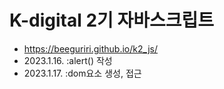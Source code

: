 # K-digital 2기 자바스크립트
+ https://beeguriri.github.io/k2_js/
+ 2023.1.16. :alert() 작성
+ 2023.1.17. :dom요소 생성, 접근
